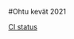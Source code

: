 #Ohtu kevät 2021

[CI status](https://github.com/karvakasa/ohtu-2021-viikko1/workflows/CI/badge.svg)
